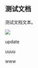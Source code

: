 ## 测试文档

测试文档文本。

![](https://mypage.yuxing138.top/picture/f836c1a96a0e6d9c3cb88b13be8ff838/2024-11-25-02-22-58-image.png)

update

uuuu

www